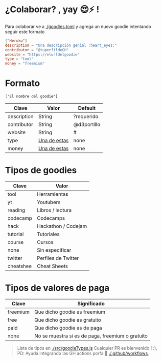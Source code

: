 # ¿Colaborar? , yay :heart_eyes::zap: !

Para colaborar ve a [./goodies.toml](./goodies.toml) y agrega un nuevo goodie intentando seguir este formato

```toml
["Heroku"]
description = "Una descripción genial :heart_eyes:"
contributor = "@tuperfildeGH"
website = "https://elurldelgoodie"
type = "tool"
money = "freemium"
```

# Formato

`["El nombre del goodie"]`

| Clave       | Valor                                     | Default     |
| ----------- | ----------------------------------------- | ----------- |
| description | String                                    | ?requerido  |
| contributor | String                                    | @d3portillo |
| website     | String                                    | #           |
| type        | [Una de estas](#tipos-de-goodies)         | none        |
| money       | [Una de estas](#tipos-de-valores-de-paga) | none        |

# Tipos de goodies

| Clave | Valor |
|-------|-------|
| tool | Herramientas |
| yt | Youtubers |
| reading | Libros / lectura |
| codecamp | Codecamps |
| hack | Hackathon / Codejam |
| tutorial | Tutoriales |
| course | Cursos |
| none | Sin especificar |
| twitter | Perfiles de Twitter |
| cheatshee | Cheat Sheets |

# Tipos de valores de paga

| Clave    | Significado                                      |
|--------- |------------------------------------------------- |
| freemium | Que dicho goodie es freemium                     |
| free     | Que dicho goodie es gratuito                     |
| paid     | Que dicho goodie es de paga                      |
| none     | No se muestra si es de paga, freemium o gratuito |

> Lista de tipos en [./src/goodieTypes.js](./src/goodieTypes.js)
> Cualquier PR es bienvenido ! :), 
<br/>PD: Ayuda integrando las GH actions porfa :raised_hands: [./.github/workflows](./.github/workflows/nodejs.yml),